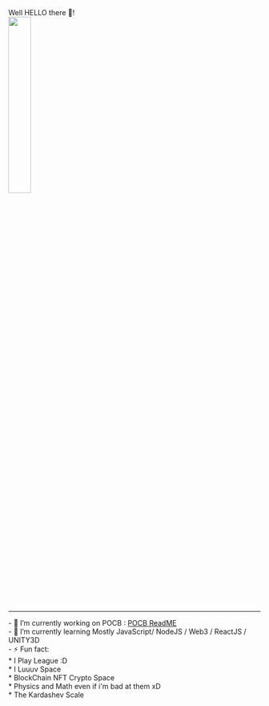 <!DOCTYPE>
<html>
	<body container="fluid">
		<div class="row card">
    			<div>
				<span  style="text-align:center">Well HELLO there 👋!</span>
				<br/>
				<img 
					width="30%" 
					heigth="30%" 
					src="https://user-images.githubusercontent.com/107952919/184846192-667ab018-58d5-4b8f-ae29-f14b0a41120c.jpg" 
				/>
			</div>
			<hr/>
			<div>
				- 🔭 I’m currently working on POCB : <a href="https://github.com/AggelosQubit/pocb#readme">POCB ReadME</a><br/>
				- 🌱 I’m currently learning Mostly JavaScript/ NodeJS / Web3 / ReactJS / UNITY3D<br/>
				- ⚡ Fun fact: <br/>
					* I Play League :D <br/>
					* I Luuuv Space <br/>
					* BlockChain NFT Crypto Space <br/>
					* Physics and Math even if i'm bad at them xD <br/>
					* The Kardashev Scale<br/>
			</div>
		</div>
  	</body>
</html>

